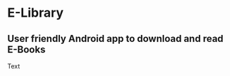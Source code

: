 # E-Library  
## User friendly Android app to download and read E-Books  
[Download Now]: https://elibgithub.github.io  
Text
